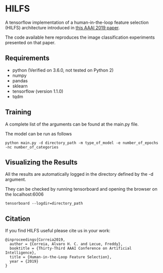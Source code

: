 # HILFS
A tensorflow implementation of a human-in-the-loop feature selection (HILFS) architecture introduced in [this AAAI 2019 paper](https://hal.inria.fr/hal-01934916/file/main.pdf).

The code available here reproduces the image classification experiments presented on that paper.

## Requirements
 
- python (Verified on 3.6.0, not tested on Python 2)
- numpy
- pandas
- sklearn
- tensorflow (version 1.1.0)
- tqdm

## Training

A complete list of the arguments can be found at the main.py file.

The model can be run as follows
```
python main.py -d directory_path -m type_of_model -e number_of_epochs -nc number_of_categories 
```

## Visualizing the Results

All the results are automatically logged in the directory defined by the -d argument.

They can be checked by running tensorboard and opening the browser on the localhost:6006

```
tensorboard --logdir=directory_path
```

## Citation

If you find HILFS useful please cite us in your work:

    @inproceedings{Correia2019,
      author = {Correia, Alvaro H. C. and Lecue, Freddy},
      booktitle = {Thirty-Third AAAI Conference on Artificial Intelligence},
      title = {Human-in-the-Loop Feature Selection},
      year = {2019}
    }
